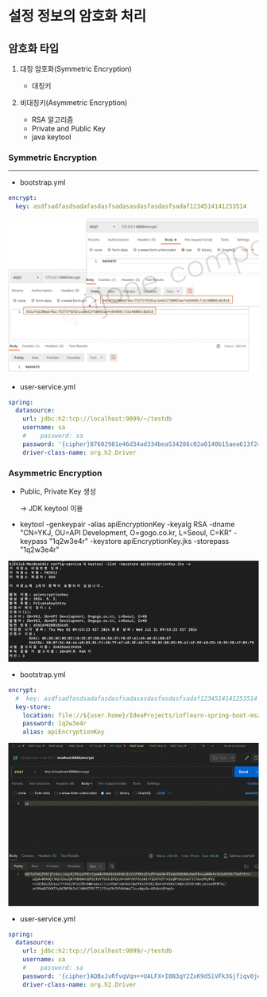 # 설정 정보의 암호화 처리

## 암호화 타입

1. 대칭 암호화(Symmetric Encryption)
    - 대칭키

2. 비대칭키(Asymmetric Encryption)
    - RSA 알고리즘
    - Private and Public Key
    - java keytool

### Symmetric Encryption

***

- bootstrap.yml

```yaml
encrypt:
  key: asdfsadfasdsadafasdasfsadasasdasfasdasfsadaf1234514141253514
```

![Symmetric Encryption.png](img/section9/Symmetric%20Encryption.png)

- user-service.yml

```yaml
spring:
  datasource:
    url: jdbc:h2:tcp://localhost:9099/~/testdb
    username: sa
    #    password: sa
    password: '{cipher}87602981e46d34ad334bea534286c02a0140b15aea613f24f20c49169fd12215'
    driver-class-name: org.h2.Driver
```

### Asymmetric Encryption

- Public, Private Key 생성

  -> JDK keytool 이용


- keytool -genkeypair -alias apiEncryptionKey -keyalg RSA -dname "CN=YKJ, OU=API Development, O=gogo.co.kr, L=Seoul, C=KR" -keypass "1q2w3e4r"
  -keystore apiEncryptionKey.jks -storepass "1q2w3e4r"

![keytool.png](img/section9/keytool.png)

- bootstrap.yml

```yaml
encrypt:
  #  key: asdfsadfasdsadafasdasfsadasasdasfasdasfsadaf1234514141253514
  key-store:
    location: file://${user.home}/IdeaProjects/inflearn-spring-boot-msa/springboot-msa-3.0/config-service/apiEncryptionKey.jks
    password: 1q2w3e4r
    alias: apiEncryptionKey
```

![Asymmetric Encryption.png](img/section9/Asymmetric%20Encryption.png)

- user-service.yml

```yaml
spring:
  datasource:
    url: jdbc:h2:tcp://localhost:9099/~/testdb
    username: sa
    #    password: sa
    password: '{cipher}AQBxJvRfvqVqn++UALFX+I8N3qY2ZxK9dSiVFk3Gjfiqv0jedqDVLFEM27WeaBrXThtW6eKgGSbDa4w2h0mQt6G0scfXCEMylUjxTqdyQktxppa2UMNy5occXnc0oDe8h+wsAz+wjrFawSsY3+BkJxkCVBvW0PpqgcXFOvji0WUy5mKG85i24taxJ9hrOpigdt0wkg9UwUfSqe5aFc19eQiDdefKni0ir9IhIz4GUSpxErOACiWZDlphRGnfh4E/Cz1Vf7DW3hGMi2LhPsh1iaBnEQwzYqBIBGgKfspcF7xE09pbbpVLcf33dBlqdTPwYci/hnG1btpsax/fkIP6MeTTTH46HVjHVDWOT7oaPpGJyGRPJcgQ65+9lKNVPBd+Kwk='
    driver-class-name: org.h2.Driver
```

